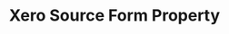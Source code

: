 ---
content-type: "api-form"
form-type: "source"
key: "source-form-properties-xero-object"

title: "Xero Source Form Property"
description: "{{ api.form-properties.source-forms.xero.description }}"

object-attributes:
  - name: "frequency_in_minutes"
    type: "string"
    required: true
    description: |
      {{ connect.common.attributes.frequency | replace: "[INTEGRATION]","Xero" }}

  - name: "start_date"
    type: "string"
    required: true
    description: |
      {{ connect.common.attributes.start-date | replace: "[INTEGRATION]","Xero" }}

examples: 
  - code: |
      {  
       "type":"platform.xero",
       "properties":{
          "frequency_in_minutes":"1440",
          "start_date":"2018-01-10T00:00:00Z"
        }
      }
---